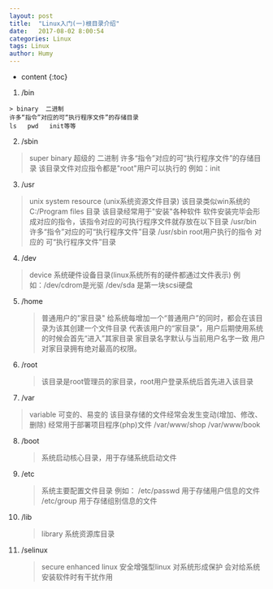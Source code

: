 ```yaml
---
layout: post
title:  "Linux入门(一)根目录介绍"
date:   2017-08-02 8:00:54
categories: Linux
tags: Linux
author: Humy
---
```

* content
{:toc}

1.   /bin

    > binary  二进制
    许多“指令”对应的可“执行程序文件”的存储目录
    ls   pwd   init等等




2.  /sbin

   > super  binary  超级的 二进制
    许多“指令”对应的可“执行程序文件”的存储目录
    该目录文件对应指令都是"root"用户可以执行的
    例如：init

3.  /usr

   > unix  system  resource (unix系统资源文件目录)
    该目录类似win系统的 C:/Program  files 目录
    该目录经常用于"安装"各种软件
    软件安装完毕会形成对应的指令，该指令对应的可执行程序文件就存放在以下目录
    /usr/bin
        许多“指令”对应的可“执行程序文件”目录
    /usr/sbin
        root用户执行的指令 对应的 可“执行程序文件”目录

4.  /dev

   > device  系统硬件设备目录(linux系统所有的硬件都通过文件表示)
    例如：/dev/cdrom是光驱
          /dev/sda  是第一块scsi硬盘

5.  /home

    >普通用户的"家目录"
    给系统每增加一个“普通用户”的同时，都会在该目录为该其创建一个文件目录
    代表该用户的“家目录”，用户后期使用系统的时候会首先“进入”其家目录
    家目录名字默认与当前用户名字一致
    用户对家目录拥有绝对最高的权限。

6.  /root

    >该目录是root管理员的家目录，root用户登录系统后首先进入该目录

7.  /var

   > variable  可变的、易变的
    该目录存储的文件经常会发生变动(增加、修改、删除)
    经常用于部署项目程序(php)文件
    /var/www/shop
    /var/www/book

8.  /boot

	>系统启动核心目录，用于存储系统启动文件

9. /etc

   > 系统主要配置文件目录
    例如：
    /etc/passwd  用于存储用户信息的文件
    /etc/group   用于存储组别信息的文件

10. /lib

    >library
    系统资源库目录

11. /selinux

    >secure enhanced  linux 安全增强型linux
    对系统形成保护
    会对给系统安装软件时有干扰作用